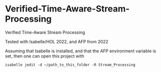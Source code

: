 # Verified-Time-Aware-Stream-Processing
Verified Time-Aware Stream Processing

Tested with Isabelle/HOL 2022, and AFP from 2022

Assuming that Isabelle is installed, and that the AFP environment variable is set, then one can open this project with
```
isabelle jedit -d ~/path_to_this_folder -R Stream_Processing
```